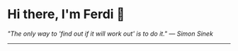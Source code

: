 <h1>Hi there, I'm Ferdi 👋</h1>

<p><em>
  "The only way to 'find out if it will work out' is to do it." — Simon Sinek
</em></p>

---
